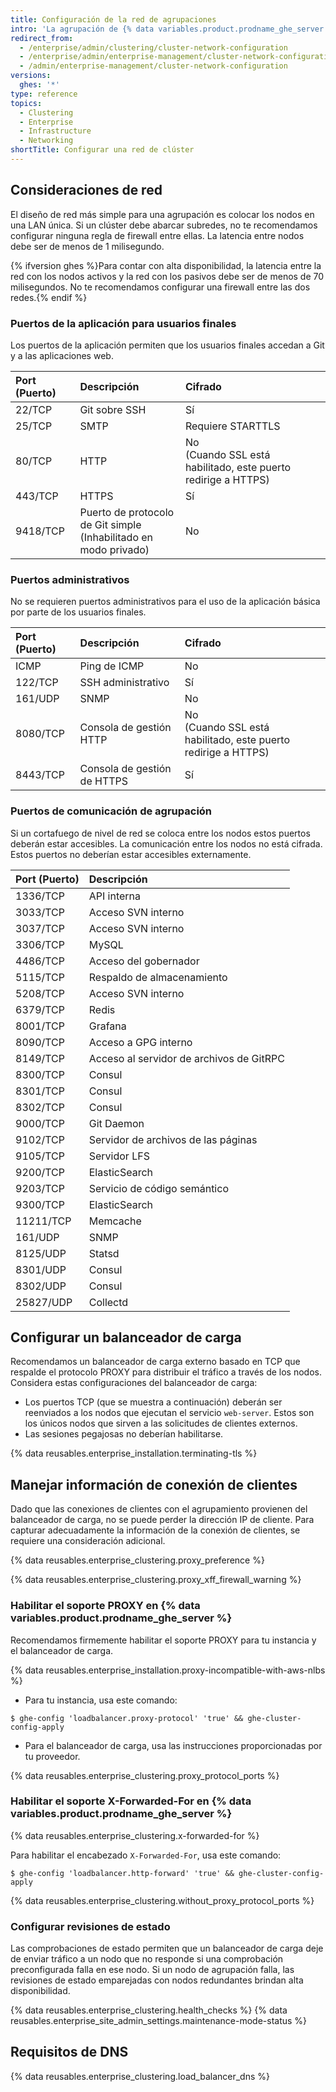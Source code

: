 ```yaml
---
title: Configuración de la red de agrupaciones
intro: 'La agrupación de {% data variables.product.prodname_ghe_server %} se basa en la resolución de nombre de DNS pertinente, balanceo de carga y comunicación entre los nodos para operar de manera adecuada.'
redirect_from:
  - /enterprise/admin/clustering/cluster-network-configuration
  - /enterprise/admin/enterprise-management/cluster-network-configuration
  - /admin/enterprise-management/cluster-network-configuration
versions:
  ghes: '*'
type: reference
topics:
  - Clustering
  - Enterprise
  - Infrastructure
  - Networking
shortTitle: Configurar una red de clúster
---
```


## Consideraciones de red

El diseño de red más simple para una agrupación es colocar los nodos en una LAN única. Si un clúster debe abarcar subredes, no te recomendamos configurar ninguna regla de firewall entre ellas. La latencia entre nodos debe ser de menos de 1 milisegundo.

{% ifversion ghes %}Para contar con alta disponibilidad, la latencia entre la red con los nodos activos y la red con los pasivos debe ser de menos de 70 milisegundos. No te recomendamos configurar una firewall entre las dos redes.{% endif %}

### Puertos de la aplicación para usuarios finales

Los puertos de la aplicación permiten que los usuarios finales accedan a Git y a las aplicaciones web.

| Port (Puerto) | Descripción                                                               | Cifrado                                                                |
|:------------- |:------------------------------------------------------------------------- |:---------------------------------------------------------------------- |
| 22/TCP        | Git sobre SSH                                                             | Sí                                                                     |
| 25/TCP        | SMTP                                                                      | Requiere STARTTLS                                                      |
| 80/TCP        | HTTP                                                                      | No<br>(Cuando SSL está habilitado, este puerto redirige a HTTPS) |
| 443/TCP       | HTTPS                                                                     | Sí                                                                     |
| 9418/TCP      | Puerto de protocolo de Git simple<br>(Inhabilitado en modo privado) | No                                                                     |

### Puertos administrativos

No se requieren puertos administrativos para el uso de la aplicación básica por parte de los usuarios finales.

| Port (Puerto) | Descripción                 | Cifrado                                                                |
|:------------- |:--------------------------- |:---------------------------------------------------------------------- |
| ICMP          | Ping de ICMP                | No                                                                     |
| 122/TCP       | SSH administrativo          | Sí                                                                     |
| 161/UDP       | SNMP                        | No                                                                     |
| 8080/TCP      | Consola de gestión HTTP     | No<br>(Cuando SSL está habilitado, este puerto redirige a HTTPS) |
| 8443/TCP      | Consola de gestión de HTTPS | Sí                                                                     |

### Puertos de comunicación de agrupación

Si un cortafuego de nivel de red se coloca entre los nodos estos puertos deberán estar accesibles. La comunicación entre los nodos no está cifrada. Estos puertos no deberían estar accesibles externamente.

| Port (Puerto) | Descripción                              |
|:------------- |:---------------------------------------- |
| 1336/TCP      | API interna                              |
| 3033/TCP      | Acceso SVN interno                       |
| 3037/TCP      | Acceso SVN interno                       |
| 3306/TCP      | MySQL                                    |
| 4486/TCP      | Acceso del gobernador                    |
| 5115/TCP      | Respaldo de almacenamiento               |
| 5208/TCP      | Acceso SVN interno                       |
| 6379/TCP      | Redis                                    |
| 8001/TCP      | Grafana                                  |
| 8090/TCP      | Acceso a GPG interno                     |
| 8149/TCP      | Acceso al servidor de archivos de GitRPC |
| 8300/TCP      | Consul                                   |
| 8301/TCP      | Consul                                   |
| 8302/TCP      | Consul                                   |
| 9000/TCP      | Git Daemon                               |
| 9102/TCP      | Servidor de archivos de las páginas      |
| 9105/TCP      | Servidor LFS                             |
| 9200/TCP      | ElasticSearch                            |
| 9203/TCP      | Servicio de código semántico             |
| 9300/TCP      | ElasticSearch                            |
| 11211/TCP     | Memcache                                 |
| 161/UDP       | SNMP                                     |
| 8125/UDP      | Statsd                                   |
| 8301/UDP      | Consul                                   |
| 8302/UDP      | Consul                                   |
| 25827/UDP     | Collectd                                 |

## Configurar un balanceador de carga

 Recomendamos un balanceador de carga externo basado en TCP que respalde el protocolo PROXY para distribuir el tráfico a través de los nodos. Considera estas configuraciones del balanceador de carga:

 - Los puertos TCP (que se muestra a continuación) deberán ser reenviados a los nodos que ejecutan el servicio `web-server`. Estos son los únicos nodos que sirven a las solicitudes de clientes externos.
 - Las sesiones pegajosas no deberían habilitarse.

{% data reusables.enterprise_installation.terminating-tls %}

## Manejar información de conexión de clientes

Dado que las conexiones de clientes con el agrupamiento provienen del balanceador de carga, no se puede perder la dirección IP de cliente. Para capturar adecuadamente la información de la conexión de clientes, se requiere una consideración adicional.

{% data reusables.enterprise_clustering.proxy_preference %}

{% data reusables.enterprise_clustering.proxy_xff_firewall_warning %}

### Habilitar el soporte PROXY en {% data variables.product.prodname_ghe_server %}

Recomendamos firmemente habilitar el soporte PROXY para tu instancia y el balanceador de carga.

{% data reusables.enterprise_installation.proxy-incompatible-with-aws-nlbs %}

 - Para tu instancia, usa este comando:
  ```shell
  $ ghe-config 'loadbalancer.proxy-protocol' 'true' && ghe-cluster-config-apply
  ```
  - Para el balanceador de carga, usa las instrucciones proporcionadas por tu proveedor.

  {% data reusables.enterprise_clustering.proxy_protocol_ports %}

### Habilitar el soporte X-Forwarded-For en {% data variables.product.prodname_ghe_server %}

{% data reusables.enterprise_clustering.x-forwarded-for %}

Para habilitar el encabezado `X-Forwarded-For`, usa este comando:

```shell
$ ghe-config 'loadbalancer.http-forward' 'true' && ghe-cluster-config-apply
```

{% data reusables.enterprise_clustering.without_proxy_protocol_ports %}

### Configurar revisiones de estado
Las comprobaciones de estado permiten que un balanceador de carga deje de enviar tráfico a un nodo que no responde si una comprobación preconfigurada falla en ese nodo. Si un nodo de agrupación falla, las revisiones de estado emparejadas con nodos redundantes brindan alta disponibilidad.

{% data reusables.enterprise_clustering.health_checks %}
{% data reusables.enterprise_site_admin_settings.maintenance-mode-status %}

## Requisitos de DNS

{% data reusables.enterprise_clustering.load_balancer_dns %}
